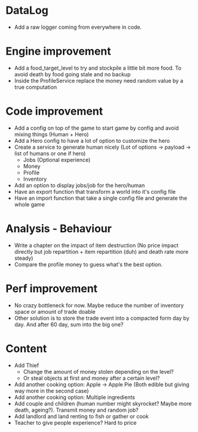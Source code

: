 # DataLog
- Add a raw logger coming from everywhere in code.

# Engine improvement
- Add a food_target_level to try and stockpile a little bit more food. To avoid death by food going stale and no backup
- Inside the ProfileService replace the money need random value by a true computation

# Code improvement
- Add a config on top of the game to start game by config and avoid mixing things (Human + Hero)
- Add a Hero config to have a lot of option to customize the hero
- Create a service to generate human nicely (Lot of options -> payload -> list of humans or one if hero)
  - Jobs (Optional experience)
  - Money
  - Profile
  - Inventory
- Add an option to display jobs/job for the hero/human
- Have an export function that transform a world into it's config file
- Have an import function that take a single config file and generate the whole game

# Analysis - Behaviour
- Write a chapter on the impact of item destruction (No price impact directly but job repartition + item repartition
(duh) and death rate more steady)
- Compare the profile money to guess what's the best option.

# Perf improvement
- No crazy bottleneck for now. Maybe reduce the number of inventory space or amount of trade doable
- Other solution is to store the trade event into a compacted form day by day. And after 60 day, sum into the big one?

# Content
- Add Thief
  - Change the amount of money stolen depending on the level?
  - Or steal objects at first and money after a certain level?
- Add another cooking option: Apple -> Apple Pie (Both edible but giving way more in the second case)
- Add another cooking option: Multiple ingredients
- Add couple and children (human number might skyrocket? Maybe more death, ageing?). Transmit money and random job? 
- Add landlord and land renting to fish or gather or cook
- Teacher to give people experience? Hard to price